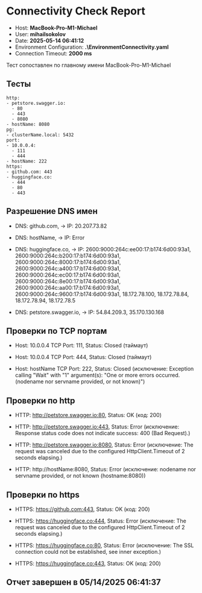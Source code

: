 # Connectivity Check Report

- Host: **MacBook-Pro-M1-Michael**
- User: **mihailsokolov**
- Date: **2025-05-14 06:41:12**
- Environment Configuration: **.\EnvironmentConnectivity.yaml**
- Connection Timeout: **2000 ms**

Тест сопоставлен по главному имени MacBook-Pro-M1-Michael

## Тесты

```shell
http:
- petstore.swagger.io:
  - 80
  - 443
  - 8080
- hostName: 8080
pg:
- clusterName.local: 5432
port:
- 10.0.0.4:
  - 111
  - 444
- hostName: 222
https:
- github.com: 443
- huggingface.co:
  - 444
  - 80
  - 443
```

## Разрешение DNS имен

- DNS: github.com, -> IP: 20.207.73.82

- DNS: hostName, -> IP: Error

- DNS: huggingface.co, -> IP: 2600:9000:264c:ee00:17:b174:6d00:93a1, 2600:9000:264c:b200:17:b174:6d00:93a1, 2600:9000:264c:8000:17:b174:6d00:93a1, 2600:9000:264c:a400:17:b174:6d00:93a1, 2600:9000:264c:ec00:17:b174:6d00:93a1, 2600:9000:264c:8e00:17:b174:6d00:93a1, 2600:9000:264c:aa00:17:b174:6d00:93a1, 2600:9000:264c:9600:17:b174:6d00:93a1, 18.172.78.100, 18.172.78.84, 18.172.78.94, 18.172.78.5

- DNS: petstore.swagger.io, -> IP: 54.84.209.3, 35.170.130.168

## Проверки по TCP портам

- Host: 10.0.0.4 TCP Port: 111, Status: Closed (таймаут)

- Host: 10.0.0.4 TCP Port: 444, Status: Closed (таймаут)

- Host: hostName TCP Port: 222, Status: Closed (исключение: Exception calling "Wait" with "1" argument(s): "One or more errors occurred. (nodename nor servname provided, or not known)")

## Проверки по http

- HTTP: http://petstore.swagger.io:80, Status: OK (код: 200)

- HTTP: http://petstore.swagger.io:443, Status: Error (исключение: Response status code does not indicate success: 400 (Bad Request).)

- HTTP: http://petstore.swagger.io:8080, Status: Error (исключение: The request was canceled due to the configured HttpClient.Timeout of 2 seconds elapsing.)

- HTTP: http://hostName:8080, Status: Error (исключение: nodename nor servname provided, or not known (hostname:8080))

## Проверки по https

- HTTPS: https://github.com:443, Status: OK (код: 200)

- HTTPS: https://huggingface.co:444, Status: Error (исключение: The request was canceled due to the configured HttpClient.Timeout of 2 seconds elapsing.)

- HTTPS: https://huggingface.co:80, Status: Error (исключение: The SSL connection could not be established, see inner exception.)

- HTTPS: https://huggingface.co:443, Status: OK (код: 200)

## Отчет завершен в 05/14/2025 06:41:37

